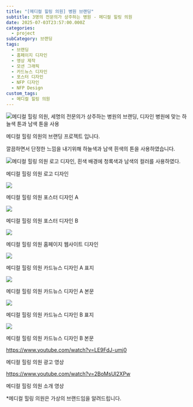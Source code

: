 ```yaml
---
title: "[메디컬 힐링 의원] 병원 브랜딩"
subtitle: 3명의 전문의가 상주하는 병원 - 메디컬 힐링 의원
date: 2025-07-03T23:57:00.000Z
categories:
  - project
subCategory: 브랜딩
tags:
  - 브랜딩
  - 홈페이지 디자인
  - 영상 제작
  - 모션 그래픽
  - 카드뉴스 디자인
  - 포스터 디자인
  - NFP 디자인
  - NFP Design
custom_tags:
  - 메디컬 힐링 의원
---
```

![메디컬 힐링 의원, 세명의 전문의가 상주하는 병원의 브랜딩, 디자인 병원에 맞는 하늘색 톤과 남색 톤을 사용](/img/uploads/메디컬-힐링-의원-합본2-복사.jpg)

메디컬 힐링 의원의 브랜딩 프로젝트 입니다.

깔끔하면서 단정한 느낌을 내기위해 하늘색과 남색 흰색의 톤을 사용하였습니다.

![메디컬 힐링 의원 로고 디자인, 흰색 배경에 청록색과 남색의 컬러를 사용하였다.](/img/uploads/메디컬-힐링-의원-로고.jpg)

메디컬 힐링 의원 로고 디자인

![](/img/uploads/메디컬-힐링-포스터-1-복사.png)

메디컬 힐링 의원 포스터 디자인 A

![](/img/uploads/메디컬-힐링-포스터2.png)

메디컬 힐링 의원 포스터 디자인 B

![](/img/uploads/메디컬-힐링-웹사이트-2.png)

메디컬 힐링 의원 홈페이지 웹사이트 디자인

![](/img/uploads/23.jpg)

메디컬 힐링 의원 카드뉴스 디자인 A 표지



![](/img/uploads/24-복사본.jpg)

메디컬 힐링 의원 카드뉴스 디자인 A 본문



![](/img/uploads/25.jpg)

메디컬 힐링 의원 카드뉴스 디자인 B 표지



![](/img/uploads/26-복사본.jpg)

메디컬 힐링 의원 카드뉴스 디자인 B 본문



https://www.youtube.com/watch?v=LE9FdJ-umj0

메디컬 힐링 의원 광고 영상



https://www.youtube.com/watch?v=2BoMsUl2XPw

메디컬 힐링 의원 소개 영상



\*메디컬 힐링 의원은 가상의 브랜드임을 알려드립니다.
